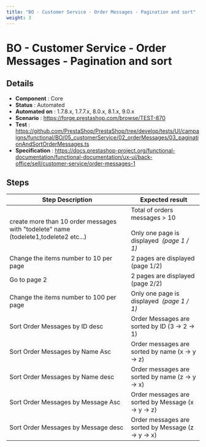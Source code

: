 ```yaml
---
title: "BO - Customer Service - Order Messages - Pagination and sort"
weight: 3
---
```


# BO - Customer Service - Order Messages - Pagination and sort
## Details
* **Component** : Core
* **Status** : Automated
* **Automated on** : 1.7.8.x, 1.7.7.x, 8.0.x, 8.1.x, 9.0.x
* **Scenario** : https://forge.prestashop.com/browse/TEST-870
* **Test** : https://github.com/PrestaShop/PrestaShop/tree/develop/tests/UI/campaigns/functional/BO/05_customerService/02_orderMessages/03_paginationAndSortOrderMessages.ts
* **Specification** : https://docs.prestashop-project.org/functional-documentation/functional-documentation/ux-ui/back-office/sell/customer-service/order-messages-1

## Steps
| Step Description | Expected result |
| ----- | ----- |
| create more than 10 order messages with "todelete" name (todelete1,todelete2 etc...) | Total of orders messages > 10<br><br>Only one page is displayed  _(page 1 / 1)_ |
| Change the items number to 10 per page | 2 pages are displayed (page 1/2) |
| Go to page 2 | 2 pages are displayed (page 2/2) |
| Change the items number to 100 per page | Only one page is displayed  _(page 1 / 1)_ |
| Sort Order Messages by ID desc | Order Messages are sorted by ID (3 -> 2 -> 1) |
| Sort Order Messages by Name Asc | Order messages are sorted by name (x -> y -> z) |
| Sort Order Messages by Name desc | Order messages are sorted by name (z -> y -> x) |
| Sort Order Messages by Message Asc | Order messages are sorted by Message (x -> y -> z) |
| Sort Order Messages by Message desc | Order messages are sorted by Message (z -> y -> x) |
